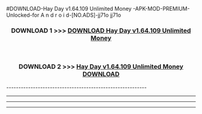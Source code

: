 #DOWNLOAD-Hay Day v1.64.109 Unlimited Money -APK-MOD-PREMIUM-Unlocked-for A n d r o i d-[NO.ADS]-jj71o jj71o 



<div align="center">

<h3>DOWNLOAD 1 >>> <a href="https://t.co/FKmqrqFo6t??judul=Hay Day v1.64.109 Unlimited Money ">DOWNLOAD Hay Day v1.64.109 Unlimited Money </a></h3><br>

<h3>DOWNLOAD 2 >>> <a href="https://t.co/FKmqrqFo6t??judul=Hay Day v1.64.109 Unlimited Money ">Hay Day v1.64.109 Unlimited Money  DOWNLOAD </a></h3>

</div>
----------------------------------------------------------

----------------------------------------------------------

----------------------------------------------------------

----------------------------------------------------------



